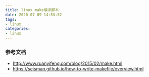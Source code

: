 ```yaml
---
title: linux make编译脚本
date: 2020-07-09 14:53:52
tags:
- linux
categories:
- linux
---
```


### 参考文档
- http://www.ruanyifeng.com/blog/2015/02/make.html
- https://seisman.github.io/how-to-write-makefile/overview.html

